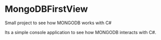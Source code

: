 # MongoDBFirstView
Small project to see how MONGODB works with C#

Its a simple console application to see how MONGODB interacts with C#.
